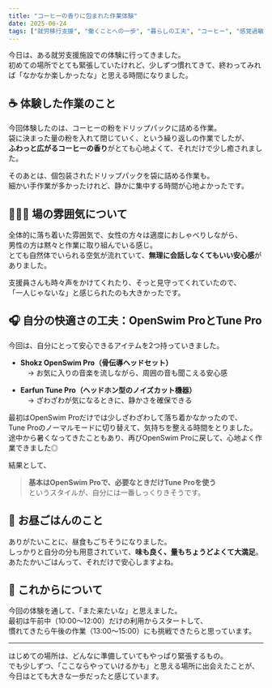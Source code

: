 ```yaml
---
title: "コーヒーの香りに包まれた作業体験"
date: 2025-06-24
tags: ["就労移行支援", "働くことへの一歩", "暮らしの工夫", "コーヒー", "感覚過敏対策"]
---
```


今日は、ある就労支援施設での体験に行ってきました。  
初めての場所でとても緊張していたけれど、少しずつ慣れてきて、終わってみれば「なかなか楽しかったな」と思える時間になりました。

## ☕ 体験した作業のこと

今回体験したのは、コーヒーの粉をドリップパックに詰める作業。  
袋に決まった量の粉を入れて閉じていく、という繰り返しの作業でしたが、  
**ふわっと広がるコーヒーの香り**がとても心地よくて、それだけで少し癒されました。

そのあとは、個包装されたドリップパックを袋に詰める作業も。  
細かい手作業が多かったけれど、静かに集中する時間が心地よかったです。

## 🧑‍🤝‍🧑 場の雰囲気について

全体的に落ち着いた雰囲気で、女性の方々は適度におしゃべりしながら、  
男性の方は黙々と作業に取り組んでいる感じ。  
とても自然体でいられる空気が流れていて、**無理に会話しなくてもいい安心感**がありました。

支援員さんも時々声をかけてくれたり、そっと見守ってくれていたので、  
「一人じゃないな」と感じられたのも大きかったです。

## 🎧 自分の快適さの工夫：OpenSwim ProとTune Pro

今回は、自分にとって安心できるアイテムを2つ持っていきました。

- **Shokz OpenSwim Pro（骨伝導ヘッドセット）**  
　→ お気に入りの音楽を流しながら、周囲の音も聞こえる安心感

- **Earfun Tune Pro（ヘッドホン型のノイズカット機器）**  
　→ ざわざわが気になるときに、静かさを確保できる

最初はOpenSwim Proだけでは少しざわざわして落ち着かなかったので、  
Tune Proのノーマルモードに切り替えて、気持ちを整える時間をとりました。  
途中から暑くなってきたこともあり、再びOpenSwim Proに戻して、心地よく作業できました◎

結果として、  
> **基本はOpenSwim Proで、必要なときだけTune Proを使う**  
というスタイルが、自分には一番しっくりきそうです。

## 🍱 お昼ごはんのこと

ありがたいことに、昼食もごちそうになりました。  
しっかりと自分の分も用意されていて、**味も良く、量もちょうどよくて大満足**。  
あたたかいごはんって、それだけで安心しますよね。

## 🌱 これからについて

今回の体験を通して、「また来たいな」と思えました。  
最初は午前中（10:00〜12:00）だけの利用からスタートして、  
慣れてきたら午後の作業（13:00〜15:00）にも挑戦できたらと思っています。

---

はじめての場所は、どんなに準備していてもやっぱり緊張するもの。  
でも少しずつ、「ここならやっていけるかも」と思える場所に出会えたことが、  
今日はとても大きな一歩だったと感じています。

